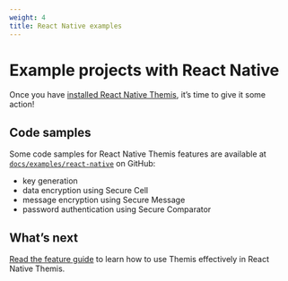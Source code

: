 ```yaml
---
weight: 4
title: React Native examples
---
```


# Example projects with React Native

Once you have [installed React Native Themis](../installation/), it’s time to give it some action!

## Code samples

Some code samples for React Native Themis features are available at [`docs/examples/react-native`](https://github.com/cossacklabs/themis/tree/master/docs/examples/react-native) on GitHub:

  - key generation 
  - data encryption using Secure Cell
  - message encryption using Secure Message
  - password authentication using Secure Comparator


## What’s next

[Read the feature guide](../features/)
to learn how to use Themis effectively in React Native Themis.
